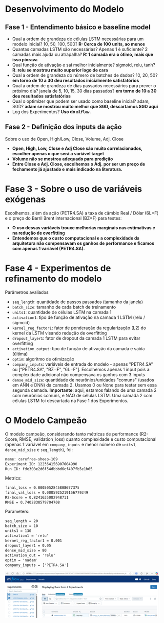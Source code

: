 # Desenvolvimento do Modelo

## Fase 1 - Entendimento básico e baseline model
* Qual a ordem de grandeza de células LSTM necessárias para um modelo inicial? 10, 50, 100, 500?
**R: Cerca de 100 units, ao menos**
* Quantas camadas LSTM são necessárias? Apenas 1 é suficiente? 2 camadas mais ajuda ou atrapalha?
**R: 1 camada era o ótimo, mais que isso piorava**
* Qual função de ativação e sai melhor inicialmente? sigmoid, relu, tanh?
**R: relu se mostrou muito superior logo de cara**
* Qual a ordem de grandeza do número de batches de dados? 10, 20, 50?
**em torno de 10 a 30 deu resultados inicialmente satisfatórios**
* Qual a ordem de grandeza de dias passados necessários para prever o próximo dia? janela de 5, 10, 15, 30 dias passados?
**em torno de 10 a 30 deu resultados satisfatórios**
* Qual o optimizer que podem ser usado como baseline inicial? adam, SGD?
**adam se mostrou muito melhor que SGD, descartamos SGD aqui**
* Log dos Experimentos? 
**Uso do `mlflow`.**

## Fase 2 - Definição dos inputs da ação
Sobre o uso de Open, High/Low, Close, Volume, Adj. Close
* **Open, High, Low, Close e Adj Close são muito correlacionados, escolher apenas o que será a variável target**
* **Volume não se mostrou adequado para predição**
* **Entre Close e Adj. Close, escolhemos o Adj. por ser um preço de fechamento já ajustado e mais indicado na literatura.**

# Fase 3 - Sobre o uso de variáveis exógenas
Escolhemos, além da ação (PETR4.SA) a taxa de câmbio Real / Dólar (6L=F) e o preço do Barril Brent internacional (BZ=F) para testes:
* **O uso dessas variáveis trouxe melhorias marginais nas estimativas e na redução de overfitting**
* **Entendemos que o custo computacional e a complexidade da arquitetura não compensavam os ganhos de performance e ficamos com apenas 1 variável (PETR4.SA).**


# Fase 4 - Experimentos de refinamento do modelo
Parâmetros avaliados
* `seq_length`: quantidade de passos passados (tamanho da janela)
* `batch_size`: tamanho de cada batch de treinamento
* `units1`: quantidade de células LSTM na camada 1
* `activation1`: tipo de função de ativação na camada 1 LSTM (relu / sigmoid)
* `kernel_reg_factor1`: fator de ponderação da regularização (L2) do kernel da LSTM visando redução de overfitting
* `dropout_layer1`: fator de dropout da camada 1 LSTM para evitar overfitting
* `activation_output`: tipo de função de ativação da camada e saída (última)
* `optim`: algoritmo de otimização
* `company_inputs`: variáveis de entrada do modelo - apenas "PETR4.SA" ou ["PETR4.SA", "BZ=F", "6L=F"]. Escolhemos apenas 1 input pois a complexidade adicional não compensava os ganhos com 3 inputs
* `dense_mid_size`: quantidade de neurônios/unidades "comuns" (usados em ANN e DNN) da camada 2. Usamos 0 ou None para testar sem essa segunda camada. **Importante**: aqui, estamos falando de uma camada 2 com neurônios comuns, e NÃO de células LSTM. Uma camada 2 com células LSTM foi descartada na Fase 1 dos Experimentos.

# O Modelo Campeão

O modelo campeão, considerando tanto métricas de performance (R2-Score, RMSE, validation_loss) quanto complexidade e custo computacional (apenas 1 variável em `company_inputs` e menor número de `units1`, `dense_mid_size` e `seq_length`), foi:
```
name: carefree-sheep-109 
Experiment ID: 122364156907604990
Run ID: fde308e2d6f54dbbbd6cf407fb5e1b65
```
Metrics:
```
final_loss = 0.0005052845808677375
final_val_loss = 0.0005925219156779349
R2-Score = 0.8241635082948711
RMSE = 0.7402838579704708
```

Parameters:
```
seq_length = 20
batch_size = 10
units1 = 130
activation1 = 'relu'
kernel_reg_factor1 = 0.001
dropout_layer1 = 0.05
dense_mid_size = 80
activation_out = 'relu'
optim = 'nadam'
company_inputs = ['PETR4.SA']
```

![mlflow_champion_model](img/mlflow_champion.png)